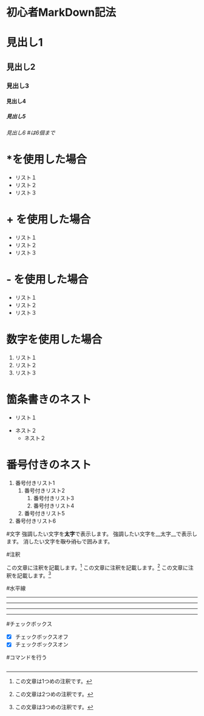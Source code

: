 # 初心者MarkDown記法

# 見出し1
## 見出し2
### 見出し3
#### 見出し4
##### 見出し5
###### 見出し6 #は6個まで

# *を使用した場合

* リスト１
* リスト２
* リスト３

# + を使用した場合
+ リスト１
+ リスト２
+ リスト３

# - を使用した場合
- リスト１
- リスト２
- リスト３

# 数字を使用した場合
1. リスト１
1. リスト２
1. リスト３

# 箇条書きのネスト
* リスト１
 + ネスト２
     - ネスト２

# 番号付きのネスト
1. 番号付きリスト1
   1. 番号付きリスト2
       1. 番号付きリスト3
       1. 番号付きリスト4
   1. 番号付きリスト5
1. 番号付きリスト6

#文字
強調したい文字を**太字**で表示します。
強調したい文字を__太字__で表示します。
消したい文字を~~取り消し~~で囲みます。

#注釈

この文章に注釈を記載します。[^1]
この文章に注釈を記載します。[^^注釈]
この文章に注釈を記載します。[^^^example]
[^1]: この文章は1つめの注釈です。
[^^注釈]: この文章は2つめの注釈です。
[^^^example]: この文章は3つめの注釈です。

#水平線

***
* * *
---
----------

#チェックボックス
- [x] チェックボックスオフ
- [x] チェックボックスオン

#コマンドを行う
```
```


